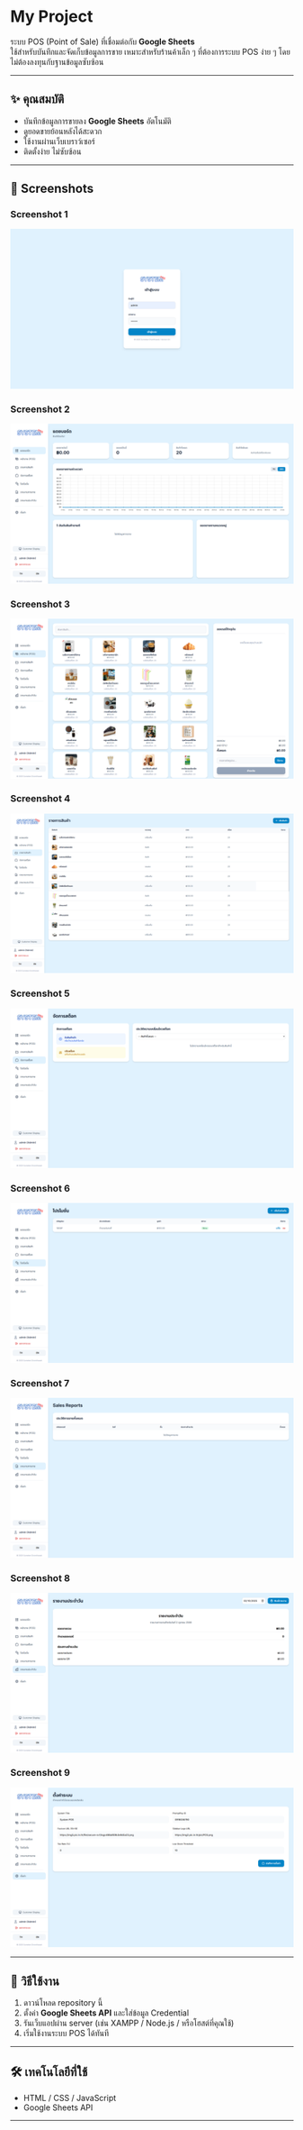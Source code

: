 # My Project  
ระบบ POS (Point of Sale) ที่เชื่อมต่อกับ **Google Sheets**  
ใช้สำหรับบันทึกและจัดเก็บข้อมูลการขาย เหมาะสำหรับร้านค้าเล็ก ๆ ที่ต้องการระบบ POS ง่าย ๆ โดยไม่ต้องลงทุนกับฐานข้อมูลซับซ้อน

---

## ✨ คุณสมบัติ
- บันทึกข้อมูลการขายลง **Google Sheets** อัตโนมัติ
- ดูยอดขายย้อนหลังได้สะดวก
- ใช้งานผ่านเว็บเบราว์เซอร์
- ติดตั้งง่าย ไม่ซับซ้อน

---

## 📸 Screenshots  

### Screenshot 1
![Screenshot 1](./Screenshot%202025-10-03%20004942.png)

### Screenshot 2
![Screenshot 2](./Screenshot%202025-10-03%20004956.png)

### Screenshot 3
![Screenshot 3](./Screenshot%202025-10-03%20005001.png)

### Screenshot 4
![Screenshot 4](./Screenshot%202025-10-03%20005005.png)

### Screenshot 5
![Screenshot 5](./Screenshot%202025-10-03%20005010.png)

### Screenshot 6
![Screenshot 6](./Screenshot%202025-10-03%20005015.png)

### Screenshot 7
![Screenshot 7](./Screenshot%202025-10-03%20005019.png)

### Screenshot 8
![Screenshot 8](./Screenshot%202025-10-03%20005023.png)

### Screenshot 9
![Screenshot 9](./Screenshot%202025-10-03%20005027.png) 

---

## 🚀 วิธีใช้งาน
1. ดาวน์โหลด repository นี้
2. ตั้งค่า **Google Sheets API** และใส่ข้อมูล Credential
3. รันเว็บแอปผ่าน server (เช่น XAMPP / Node.js / หรือโฮสต์ที่คุณใช้)
4. เริ่มใช้งานระบบ POS ได้ทันที

---

## 🛠 เทคโนโลยีที่ใช้
- HTML / CSS / JavaScript  
- Google Sheets API  

---
